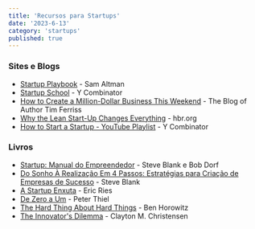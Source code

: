 ```yaml
---
title: 'Recursos para Startups'
date: '2023-6-13'
category: 'startups'
published: true
---
```


### Sites e Blogs

- [Startup Playbook](https://playbook.samaltman.com/) - Sam Altman
- [Startup School](https://www.startupschool.org/) - Y Combinator
- [How to Create a Million-Dollar Business This Weekend](https://tim.blog/2011/09/24/how-to-create-a-million-dollar-business-this-weekend-examples-appsumo-mint-chihuahuas/) - The Blog of Author Tim Ferriss
- [Why the Lean Start-Up Changes Everything](https://hbr.org/2013/05/why-the-lean-start-up-changes-everything) - hbr.org
- [How to Start a Startup - YouTube Playlist](https://youtube.com/playlist?list=PL5q_lef6zVkaTY_cT1k7qFNF2TidHCe-1) - Y Combinator

### Livros

- [Startup: Manual do Empreendedor](https://www.amazon.com.br/Startup-Manual-Empreendedor-Steve-Blank/dp/8535263611) - Steve Blank e Bob Dorf
- [Do Sonho À Realização Em 4 Passos: Estratégias para Criação de Empresas de Sucesso](https://www.amazon.com.br/Sonho-%C3%80-Realiza%C3%A7%C3%A3o-4-Passos/dp/8535265681) - Steve Blank
- [A Startup Enxuta](https://www.amazon.com.br/Startup-Enxuta-Eric-Ries/dp/8535238140) - Eric Ries
- [De Zero a Um](https://www.amazon.com.br/Zero-Um-Peter-Thiel/dp/8539006564) - Peter Thiel
- [The Hard Thing About Hard Things](https://www.amazon.com/Hard-Thing-About-Things-Building/dp/0062273205) - Ben Horowitz
- [The Innovator's Dilemma](https://www.amazon.com/Innovators-Dilemma-Revolutionary-Change-Business/dp/0062060244) - Clayton M. Christensen
